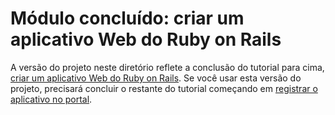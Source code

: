 # <a name="completed-module-create-a-ruby-on-rails-web-app"></a>Módulo concluído: criar um aplicativo Web do Ruby on Rails

A versão do projeto neste diretório reflete a conclusão do tutorial para cima, [criar um aplicativo Web do Ruby on Rails](https://docs.microsoft.com/graph/training/ruby-tutorial?tutorial-step=1). Se você usar esta versão do projeto, precisará concluir o restante do tutorial começando em [registrar o aplicativo no portal](https://docs.microsoft.com/graph/training/ruby-tutorial?tutorial-step=2).